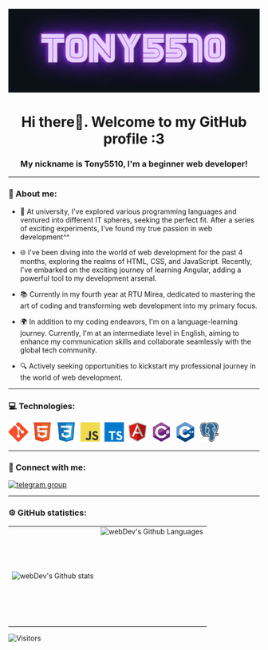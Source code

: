 <p align="center">
 <img width="600" src="assets/tony5510.gif" alt="nickname"/>
</p>

# **<div align="center">Hi there👋. Welcome to my GitHub profile :3</div>**  
  
### <div align="center">My nickname is Tony5510, I'm a beginner web developer! </div>  
---

### 📖 About me:

- 🚀 At university, I've explored various programming languages and ventured into different IT spheres, seeking the perfect fit. After a series of exciting experiments, I've found my true passion in web development^^

- 🌐 I've been diving into the world of web development for the past 4 months, exploring the realms of HTML, CSS, and JavaScript. Recently, I've embarked on the exciting journey of learning Angular, adding a powerful tool to my development arsenal.

- 📚 Currently in my fourth year at RTU Mirea, dedicated to mastering the art of coding and transforming web development into my primary focus.
  
- 🌍 In addition to my coding endeavors, I'm on a language-learning journey. Currently, I'm at an intermediate level in English, aiming to enhance my communication skills and collaborate seamlessly with the global tech community.

- 🔍 Actively seeking opportunities to kickstart my professional journey in the world of web development.

---

### 💻 Technologies:

<div>
  <img src="https://github.com/devicons/devicon/blob/master/icons/git/git-original.svg" title="git" alt="git" width="40" height="40"/>&nbsp
  <img src="https://github.com/devicons/devicon/blob/master/icons/html5/html5-original.svg" title="html5" alt="html5" width="40" height="40"/>&nbsp
  <img src="https://github.com/devicons/devicon/blob/master/icons/css3/css3-original.svg" title="css" alt="css" width="40" height="40"/>&nbsp
  <img src="https://github.com/devicons/devicon/blob/master/icons/javascript/javascript-original.svg" title="javascript" alt="javascript" width="40" height="40"/>&nbsp
  <img src="https://github.com/devicons/devicon/blob/master/icons/typescript/typescript-plain.svg" title="typescript" alt="typescript" width="40" height="40"/>&nbsp
  <img src="https://github.com/devicons/devicon/blob/master/icons/angularjs/angularjs-original.svg" title="angular" alt="angular" width="40" height="40"/>&nbsp
  <img src="https://github.com/devicons/devicon/blob/master/icons/csharp/csharp-original.svg" title="csharp" alt="csharp" width="40" height="40"/>&nbsp
  <img src="https://github.com/devicons/devicon/blob/master/icons/cplusplus/cplusplus-original.svg" title="cplusplus" alt="cplusplus" width="40" height="40"/>&nbsp
  <img src="https://github.com/devicons/devicon/blob/master/icons/postgresql/postgresql-original.svg" title="postgresql" alt="postgresql" width="40" height="40"/>&nbsp
</div>

---

### 🤝 Connect with me:

  <div id="badges">
    <a href="https://t.me/tonix33" target="_blank">
      <img src="https://cdn-icons-png.flaticon.com/512/2111/2111646.png" width="40" height="40" alt="telegram group" />
    </a>
  </div>

---

### ⚙️ GitHub statistics:

<table>
  <tr>
    <td>
      <img align="left" src="http://github-readme-streak-stats.herokuapp.com?user=tony5510&theme=dark&background=000000" alt="webDev's Github stats" />
    </td>
    <td>
      <img height="195px" align="right" alt="webDev's Github Languages" src="https://github-readme-stats-sigma-five.vercel.app/api/top-langs/?username=tony5510&layout=compact&theme=vision-friendly-dark" />
    </td>
  </tr>
</table>

 ![Visitors](https://visitor-badge.laobi.icu/badge?page_id=tony5510)
